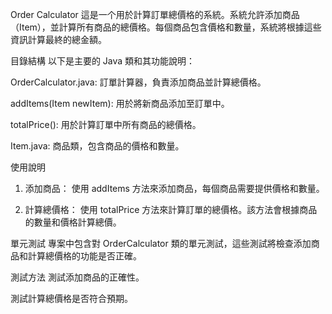 Order Calculator
這是一个用於計算訂單總價格的系統。系統允許添加商品（Item），並計算所有商品的總價格。每個商品包含價格和數量，系統將根據這些資訊計算最終的總金額。

目錄結構
以下是主要的 Java 類和其功能說明：

OrderCalculator.java: 訂單計算器，負責添加商品並計算總價格。

addItems(Item newItem): 用於將新商品添加至訂單中。

totalPrice(): 用於計算訂單中所有商品的總價格。

Item.java: 商品類，包含商品的價格和數量。

使用說明
1. 添加商品：
使用 addItems 方法來添加商品，每個商品需要提供價格和數量。

2. 計算總價格：
使用 totalPrice 方法來計算訂單的總價格。該方法會根據商品的數量和價格計算總價。


單元測試
專案中包含對 OrderCalculator 類的單元測試，這些測試將檢查添加商品和計算總價格的功能是否正確。

測試方法
測試添加商品的正確性。

測試計算總價格是否符合預期。

